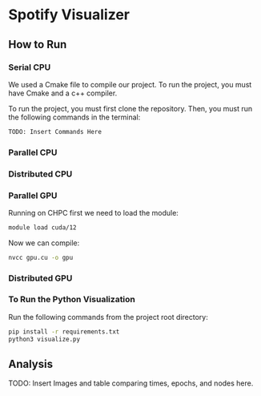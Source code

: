 # Spotify Visualizer

## How to Run 

### Serial CPU

We used a Cmake file to compile our project. To run the project, you must have Cmake and a c++ compiler.

To run the project, you must first clone the repository. Then, you must run the following commands in the terminal:

```bash
TODO: Insert Commands Here
```

### Parallel CPU

### Distributed CPU

### Parallel GPU

Running on CHPC first we need to load the module:
```bash
module load cuda/12
```

Now we can compile:

```bash
nvcc gpu.cu -o gpu
```


### Distributed GPU

### To Run the Python Visualization

Run the following commands from the project root directory:

```bash
pip install -r requirements.txt
python3 visualize.py
```

## Analysis

TODO: Insert Images and table comparing times, epochs, and nodes here.
